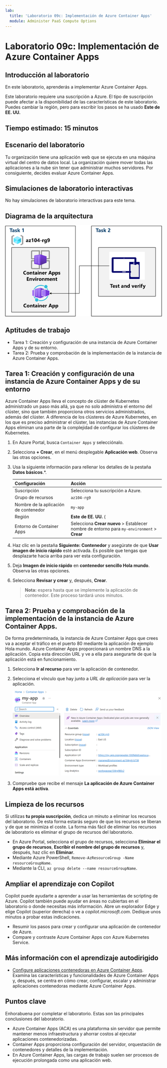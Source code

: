 ```yaml
---
lab:
  title: 'Laboratorio 09c: Implementación de Azure Container Apps'
  module: Administer PaaS Compute Options
---
```


# Laboratorio 09c: Implementación de Azure Container Apps

## Introducción al laboratorio

En este laboratorio, aprenderás a implementar Azure Container Apps.

Este laboratorio requiere una suscripción a Azure. El tipo de suscripción puede afectar a la disponibilidad de las características de este laboratorio. Puedes cambiar la región, pero para escribir los pasos se ha usado **Este de EE. UU.**

## Tiempo estimado: 15 minutos

## Escenario del laboratorio

Tu organización tiene una aplicación web que se ejecuta en una máquina virtual del centro de datos local. La organización quiere mover todas las aplicaciones a la nube sin tener que administrar muchos servidores. Por consiguiente, decides evaluar Azure Container Apps.

## Simulaciones de laboratorio interactivas

No hay simulaciones de laboratorio interactivas para este tema. 

## Diagrama de la arquitectura

![Diagrama de las tareas.](../media/az104-lab09b-aca-architecture.png)

## Aptitudes de trabajo

- Tarea 1: Creación y configuración de una instancia de Azure Container Apps y de su entorno.
- Tarea 2: Prueba y comprobación de la implementación de la instancia de Azure Container Apps.

## Tarea 1: Creación y configuración de una instancia de Azure Container Apps y de su entorno

Azure Container Apps lleva el concepto de clúster de Kubernetes administrado un paso más allá, ya que no solo administra el entorno del clúster, sino que también proporciona otros servicios administrados, además del clúster. A diferencia de los clústeres de Azure Kubernetes, en los que es preciso administrar el clúster, las instancias de Azure Container Apps eliminan una parte de la complejidad de configurar los clústeres de Kubernetes.

1. En Azure Portal, busca `Container Apps` y selecciónalo.

1. Selecciona **+ Crear**, en el menú desplegable **Aplicación web**. Observa las otras opciones. 

1. Usa la siguiente información para rellenar los detalles de la pestaña **Datos básicos**.*.

    | Configuración | Acción |
    |---|---|
    | Suscripción | Selecciona tu suscripción a Azure. |
    | Grupo de recursos | `az104-rg9` |
    | Nombre de la aplicación de contenedor |  `my-app` |
    | Región    | **Este de EE. UU.** (|
    | Entorno de Container Apps | Selecciona **Crear nuevo** > Establecer nombre de entorno para `my-environment` > **Crear** |

1. Haz clic en la pestaña **Siguiente: Contenedor** y asegúrate de que **Usar imagen de inicio rápido** esté activada. Es posible que tengas que desplazarte hacia arriba para ver esta configuración. 

1. Deja **Imagen de inicio rápido** en **contenedor sencillo Hola mundo**. Observa las otras opciones. 

1. Selecciona **Revisar y crear** y, después, **Crear**.

    >**Nota:** espera hasta que se implemente la aplicación de contenedor. Este proceso tardará unos minutos. 
 
## Tarea 2: Prueba y comprobación de la implementación de la instancia de Azure Container Apps.

De forma predeterminada, la instancia de Azure Container Apps que crees va a aceptar el tráfico en el puerto 80 mediante la aplicación de ejemplo Hola mundo. Azure Container Apps proporcionará un nombre DNS a la aplicación. Copia esta dirección URL y ve a ella para asegurarte de que la aplicación está en funcionamiento.

1. Selecciona **Ir al recurso** para ver la aplicación de contenedor.

1. Selecciona el vínculo que hay junto a *URL de aplicación* para ver la aplicación.

    ![Captura de pantalla de la página de información general de ACA en el portal.](../media/az104-lab09b-aca-overview.png)

1. Compruebe que recibe el mensaje **La aplicación de Azure Container Apps está activa**.
   
## Limpieza de los recursos

Si utilizas **tu propia suscripción**, dedica un minuto a eliminar los recursos del laboratorio. De esta forma estarás seguro de que los recursos se liberan y de que se minimiza el coste. La forma más fácil de eliminar los recursos de laboratorio es eliminar el grupo de recursos del laboratorio. 

+ En Azure Portal, selecciona el grupo de recursos, selecciona **Eliminar el grupo de recursos**, **Escribir el nombre del grupo de recursos** y, después, haz clic en **Eliminar**.
+ Mediante Azure PowerShell, `Remove-AzResourceGroup -Name resourceGroupName`.
+ Mediante la CLI, `az group delete --name resourceGroupName`.

## Ampliar el aprendizaje con Copilot
Copilot puede ayudarte a aprender a usar las herramientas de scripting de Azure. Copilot también puede ayudar en áreas no cubiertas en el laboratorio o donde necesitas más información. Abre un explorador Edge y elige Copilot (superior derecha) o ve a *copilot.microsoft.com*. Dedique unos minutos a probar estas indicaciones.

+ Resumir los pasos para crear y configurar una aplicación de contenedor de Azure.
+ Compare y contraste Azure Container Apps con Azure Kubernetes Service.

## Más información con el aprendizaje autodirigido

+ [Configure aplicaciones contenedoras en Azure Container Apps](https://learn.microsoft.com/training/modules/configure-container-app-azure-container-apps/). Examina las características y funcionalidades de Azure Container Apps y, después, se centra en cómo crear, configurar, escalar y administrar aplicaciones contenedoras mediante Azure Container Apps.


## Puntos clave

Enhorabuena por completar el laboratorio. Estas son las principales conclusiones del laboratorio. 

+ Azure Container Apps (ACA) es una plataforma sin servidor que permite mantener menos infraestructura y ahorrar costos al ejecutar aplicaciones contenedorizadas.
+ Container Apps proporciona configuración del servidor, orquestación de contenedores y detalles de la implementación. 
+ En Azure Container Apps, las cargas de trabajo suelen ser procesos de ejecución prolongada como una aplicación web.

     
